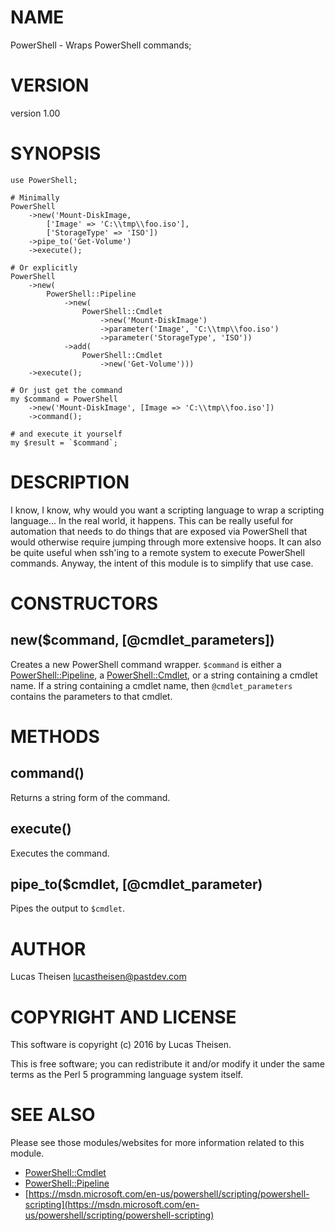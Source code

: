 # NAME

PowerShell - Wraps PowerShell commands;

# VERSION

version 1.00

# SYNOPSIS

    use PowerShell;

    # Minimally
    PowerShell
        ->new('Mount-DiskImage, 
            ['Image' => 'C:\\tmp\\foo.iso'], 
            ['StorageType' => 'ISO'])
        ->pipe_to('Get-Volume')
        ->execute();

    # Or explicitly
    PowerShell
        ->new(
            PowerShell::Pipeline
                ->new(
                    PowerShell::Cmdlet
                        ->new('Mount-DiskImage')
                        ->parameter('Image', 'C:\\tmp\\foo.iso')
                        ->parameter('StorageType', 'ISO'))
                ->add(
                    PowerShell::Cmdlet
                        ->new('Get-Volume')))
        ->execute();

    # Or just get the command
    my $command = PowerShell
        ->new('Mount-DiskImage', [Image => 'C:\\tmp\\foo.iso'])
        ->command();

    # and execute it yourself
    my $result = `$command`;

# DESCRIPTION

I know, I know, why would you want a scripting language to wrap a scripting
language...  In the real world, it happens.  This can be really useful for
automation that needs to do things that are exposed via PowerShell that would
otherwise require jumping through more extensive hoops.  It can also be 
quite useful when ssh'ing to a remote system to execute PowerShell commands.
Anyway, the intent of this module is to simplify that use case.

# CONSTRUCTORS

## new($command, \[@cmdlet\_parameters\])

Creates a new PowerShell command wrapper.  `$command` is either a 
[PowerShell::Pipeline](https://metacpan.org/pod/PowerShell::Pipeline), a [PowerShell::Cmdlet](https://metacpan.org/pod/PowerShell::Cmdlet), or a string containing a
cmdlet name.  If a string containing a cmdlet name, then `@cmdlet_parameters`
contains the parameters to that cmdlet.

# METHODS

## command()

Returns a string form of the command.

## execute()

Executes the command.

## pipe\_to($cmdlet, \[@cmdlet\_parameter)

Pipes the output to `$cmdlet`.

# AUTHOR

Lucas Theisen <lucastheisen@pastdev.com>

# COPYRIGHT AND LICENSE

This software is copyright (c) 2016 by Lucas Theisen.

This is free software; you can redistribute it and/or modify it under
the same terms as the Perl 5 programming language system itself.

# SEE ALSO

Please see those modules/websites for more information related to this module.

- [PowerShell::Cmdlet](https://metacpan.org/pod/PowerShell::Cmdlet)
- [PowerShell::Pipeline](https://metacpan.org/pod/PowerShell::Pipeline)
- [https://msdn.microsoft.com/en-us/powershell/scripting/powershell-scripting](https://msdn.microsoft.com/en-us/powershell/scripting/powershell-scripting)

